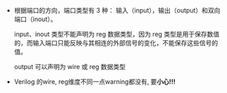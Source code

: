 - 根据端口的方向，端口类型有 3 种： 输入（input），输出（output）和双向端口（inout）。

  input、inout 类型不能声明为 reg 数据类型，因为 reg 类型是用于保存数值的，而输入端口只能反映与其相连的外部信号的变化，不能保存这些信号的值。

  output 可以声明为 wire 或 reg 数据类型

- Verilog 的wire, reg维度不同一点warning都没有, 要**小心!!!**